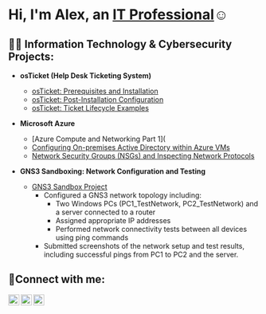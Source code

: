 <h1>Hi, I'm Alex, an <a href="https://www.linkedin.com/in/alex-galdamez/">IT Professional</a>☺</h1>

<h2>👨‍💻 Information Technology & Cybersecurity Projects:</h2>

- <b>osTicket (Help Desk Ticketing System)</b>
  - [osTicket: Prerequisites and Installation](https://github.com/alexgaldamez/osticket-prereqs)
  - [osTicket: Post-Installation Configuration](https://github.com/alexgaldamez/post-install-config)
  - [osTicket: Ticket Lifecycle Examples](https://github.com/alexgaldamez/ticket-lifecycle)
  
- <b>Microsoft Azure</b>
  - [Azure Compute and Networking Part 1](
  - [Configuring On-premises Active Directory within Azure VMs](https://github.com/alexgaldamez/configure-ad)
  - [Network Security Groups (NSGs) and Inspecting Network Protocols](https://github.com/alexgaldamez/azure-network-protocols)

- <b>GNS3 Sandboxing: Network Configuration and Testing</b>
  - [GNS3 Sandbox Project](https://github.com/A23Gmez/gns3-sandbox1)
    - Configured a GNS3 network topology including:
      - Two Windows PCs (PC1_TestNetwork, PC2_TestNetwork) and a server connected to a router
      - Assigned appropriate IP addresses
      - Performed network connectivity tests between all devices using ping commands
    - Submitted screenshots of the network setup and test results, including successful pings from PC1 to PC2 and the server.

<h2>🤳Connect with me:</h2>

[<img align="left" alt="Alex | Twitter" width="22px" src="https://cdn.jsdelivr.net/npm/simple-icons@v3/icons/twitter.svg" />][twitter]
[<img align="left" alt="Alex | LinkedIn" width="22px" src="https://cdn.jsdelivr.net/npm/simple-icons@v3/icons/linkedin.svg" />][linkedin]
[<img align="left" alt="Alex | Instagram" width="22px" src="https://cdn.jsdelivr.net/npm/simple-icons@v3/icons/instagram.svg" />][instagram]

[twitter]: https://twitter.com/alexgaldamez
[instagram]: https://www.instagram.com/alexgaldamez
[linkedin]: https://linkedin.com/in/alexgaldamez
